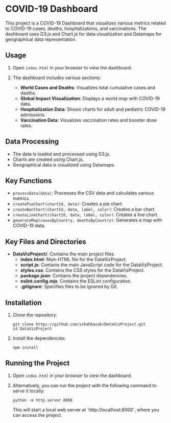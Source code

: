 # COVID-19 Dashboard

This project is a COVID-19 Dashboard that visualizes various metrics related to COVID-19 cases, deaths, hospitalizations, and vaccinations. The dashboard uses D3.js and Chart.js for data visualization and Datamaps for geographical data representation.

## Usage

1. Open `index.html` in your browser to view the dashboard.

2. The dashboard includes various sections:
   - **World Cases and Deaths**: Visualizes total cumulative cases and deaths.
   - **Global Impact Visualization**: Displays a world map with COVID-19 data.
   - **Hospitalization Data**: Shows charts for adult and pediatric COVID-19 admissions.
   - **Vaccination Data**: Visualizes vaccination rates and booster dose rates.

## Data Processing

- The data is loaded and processed using D3.js.
- Charts are created using Chart.js.
- Geographical data is visualized using Datamaps.

## Key Functions

- `processData(data)`: Processes the CSV data and calculates various metrics.
- `createPieChart(chartId, data)`: Creates a pie chart.
- `createBarChart(chartId, data, label, color)`: Creates a bar chart.
- `createLineChart(chartId, data, label, color)`: Creates a line chart.
- `generateMap(casesByCountry, deathsByCountry)`: Generates a map with COVID-19 data.

## Key Files and Directories

- **DataVizProject/**: Contains the main project files.
  - **index.html**: Main HTML file for the DataVizProject.
  - **script.js**: Contains the main JavaScript code for the DataVizProject.
  - **styles.css**: Contains the CSS styles for the DataVizProject.
  - **package.json**: Contains the project dependencies.
  - **eslint.config.mjs**: Contains the ESLint configuration.
  - **.gitignore**: Specifies files to be ignored by Git.

## Installation

1. Clone the repository:
   ```
   git clone https://github.com/sshahbazak/DataVizProject.git
   cd DataVizProject
   ```

2. Install the dependencies:
   ```
   npm install
   ```

## Running the Project

1. Open `index.html` in your browser to view the dashboard.

2. Alternatively, you can run the project with the following command to serve it locally:
   ```
   python -m http.server 8000
   ```
   This will start a local web server at \`http://localhost:8000\`, where you can access the project.
